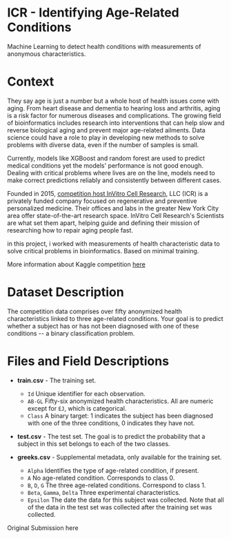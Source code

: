 # ICR - Identifying Age-Related Conditions
Machine Learning to detect health conditions with measurements of anonymous characteristics.
# Context

They say age is just a number but a whole host of health issues come with aging. From heart disease and dementia to hearing loss and arthritis, aging is a risk factor for numerous diseases and complications. The growing field of bioinformatics includes research into interventions that can help slow and reverse biological aging and prevent major age-related ailments. Data science could have a role to play in developing new methods to solve problems with diverse data, even if the number of samples is small.

Currently, models like XGBoost and random forest are used to predict medical conditions yet the models' performance is not good enough. Dealing with critical problems where lives are on the line, models need to make correct predictions reliably and consistently between different cases.

Founded in 2015, [competition host InVitro Cell Research](https://invitrocellresearch.com/), LLC (ICR) is a privately funded company focused on regenerative and preventive personalized medicine. Their offices and labs in the greater New York City area offer state-of-the-art research space. InVitro Cell Research's Scientists are what set them apart, helping guide and defining their mission of researching how to repair aging people fast.

in this project, i worked with measurements of health characteristic data to solve critical problems in bioinformatics. Based on minimal training.

More information about Kaggle competition [here](https://www.kaggle.com/competitions/icr-identify-age-related-conditions/data)

# Dataset Description
The competition data comprises over fifty anonymized health characteristics linked to three age-related conditions. Your goal is to predict whether a subject has or has not been diagnosed with one of these conditions -- a binary classification problem.

# Files and Field Descriptions
* **train.csv** - The training set.
    * `Id` Unique identifier for each observation.
    * `AB-GL` Fifty-six anonymized health characteristics. All are numeric except for `EJ`, which is categorical.
    * `Class` A binary target: 1 indicates the subject has been diagnosed with one of the three conditions, 0 indicates they have not.

* **test.csv** - The test set. The goal is to predict the probability that a subject in this set belongs to each of the two classes.
* **greeks.csv** - Supplemental metadata, only available for the training set.
    * `Alpha` Identifies the type of age-related condition, if present.
    * `A` No age-related condition. Corresponds to class 0.
    * `B`, `D`, `G` The three age-related conditions. Correspond to class 1.
    * `Beta`, `Gamma`, `Delta` Three experimental characteristics.
    * `Epsilon` The date the data for this subject was collected. Note that all of the data in the test set was collected after the training set was collected.

Original Submission here